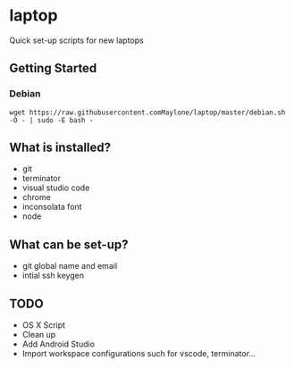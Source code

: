 # laptop
Quick set-up scripts for new laptops

## Getting Started

### Debian

```
wget https://raw.githubusercontent.comMaylone/laptop/master/debian.sh -O - | sudo -E bash -
```

## What is installed?

* git
* terminator
* visual studio code
* chrome
* inconsolata font
* node

## What can be set-up?

* git global name and email
* intial ssh keygen

## TODO

* OS X Script
* Clean up
* Add Android Studio
* Import workspace configurations such for vscode, terminator...

